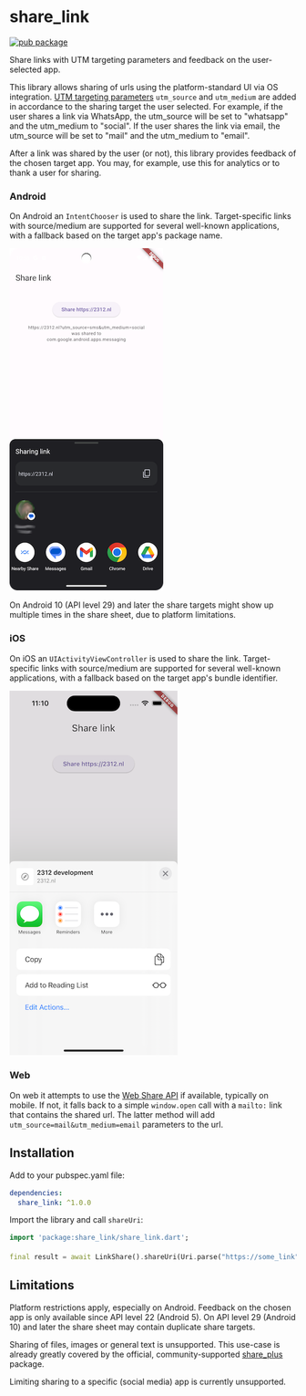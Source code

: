 # share_link

[![pub package](https://img.shields.io/pub/v/share_link.svg)](https://pub.dev/packages/share_link)

Share links with UTM targeting parameters and feedback on the user-selected app.

This library allows sharing of urls using the platform-standard UI via OS integration. [UTM targeting parameters](https://en.wikipedia.org/wiki/UTM_parameters) ``utm_source`` and ``utm_medium`` are added in accordance to the sharing target the user selected. For example, if the user shares a link via WhatsApp, the utm_source will be set to "whatsapp" and the utm_medium to "social". If the user shares the link via email, the utm_source will be set to "mail" and the utm_medium to "email".

After a link was shared by the user (or not), this library provides feedback of the chosen target app. You may, for example, use this for analytics or to thank a user for sharing.

### Android

On Android an `IntentChooser` is used to share the link. Target-specific links with source/medium are supported for several well-known applications, with a fallback based on the target app's package name. 

![Sharing on Android](https://raw.githubusercontent.com/erickok/share_link/master/share_link_android.png)

On Android 10 (API level 29) and later the share targets might show up multiple times in the share sheet, due to platform limitations.

### iOS

On iOS an `UIActivityViewController` is used to share the link. Target-specific links with source/medium are supported for several well-known applications, with a fallback based on the target app's bundle identifier.

![Sharing on iOS](https://raw.githubusercontent.com/erickok/share_link/master/share_link_ios.png)

### Web

On web it attempts to use the [Web Share API](https://developer.mozilla.org/en-US/docs/Web/API/Navigator/share) if available, typically on mobile. If not, it falls back to a simple `window.open` call with a `mailto:` link that contains the shared url. The latter method will add ``utm_source=mail&utm_medium=email`` parameters to the url.

## Installation

Add to your pubspec.yaml file:

```yaml
dependencies:
  share_link: ^1.0.0
```

Import the library and call `shareUri`:

```dart
import 'package:share_link/share_link.dart';

final result = await LinkShare().shareUri(Uri.parse("https://some_link"));
```

## Limitations

Platform restrictions apply, especially on Android. Feedback on the chosen app is only available since API level 22 (Android 5). On API level 29 (Android 10) and later the share sheet may contain duplicate share targets.

Sharing of files, images or general text is unsupported. This use-case is already greatly covered by the official, community-supported [share_plus](https://pub.dev/packages/share_plus) package.

Limiting sharing to a specific (social media) app is currently unsupported.
